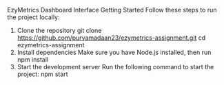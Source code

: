 EzyMetrics Dashboard Interface
Getting Started
Follow these steps to run the project locally:

1. Clone the repository
    git clone https://github.com/purvamadaan23/ezymetrics-assignment.git
    cd ezymetrics-assignment
2. Install dependencies
Make sure you have Node.js installed, then run
    npm install
3. Start the development server
Run the following command to start the project:
   npm start
